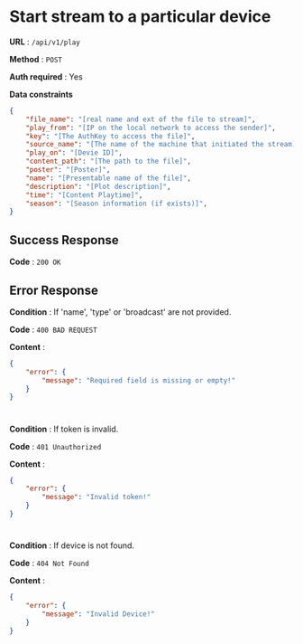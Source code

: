# Start stream to a particular device

**URL** : `/api/v1/play`

**Method** : `POST`

**Auth required** : Yes

**Data constraints**

```json
{
    "file_name": "[real name and ext of the file to stream]",
    "play_from": "[IP on the local network to access the sender]",
    "key": "[The AuthKey to access the file]",
    "source_name": "[The name of the machine that initiated the stream]",
    "play_on": "[Devie ID]",
    "content_path": "[The path to the file]",
    "poster": "[Poster]",
    "name": "[Presentable name of the file]",
    "description": "[Plot description]",
    "time": "[Content Playtime]",
    "season": "[Season information (if exists)]",
}
```

## Success Response

**Code** : `200 OK`


## Error Response

**Condition** : If 'name', 'type' or 'broadcast' are not provided.

**Code** : `400 BAD REQUEST`

**Content** :

```json
{
    "error": {
        "message": "Required field is missing or empty!"
    }
}
```
# 
**Condition** : If token is invalid.

**Code** : `401 Unauthorized`

**Content** :

```json
{
    "error": {
        "message": "Invalid token!"
    }
}
```
# 
**Condition** : If device is not found.

**Code** : `404 Not Found`

**Content** :

```json
{
    "error": {
        "message": "Invalid Device!"
    }
}
```
